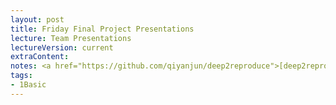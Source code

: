 ```yaml
---
layout: post
title: Friday Final Project Presentations
lecture: Team Presentations
lectureVersion: current
extraContent:
notes: <a href="https://github.com/qiyanjun/deep2reproduce">[deep2reproduce]</a> 
tags:
- 1Basic
---
```

